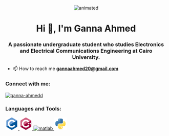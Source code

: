 <p align="center">
  <img src="https://user-images.githubusercontent.com/58848295/133541332-9d14946c-e562-41bb-9b3c-8da8a353a0af.gif" alt="animated" />
</p>

<h1 align="center">Hi 👋, I'm Ganna Ahmed</h1>
<h3 align="center">A passionate undergraduate student who studies Electronics and Electrical Communications Engineering at Cairo University.</h3>

- 📫 How to reach me **gannaahmed20@gmail.com**

<h3 align="left">Connect with me:</h3>
<p align="left">
<a href="https://linkedin.com/in/ganna-ahmedd" target="blank"><img align="center" src="https://raw.githubusercontent.com/rahuldkjain/github-profile-readme-generator/master/src/images/icons/Social/linked-in-alt.svg" alt="ganna-ahmedd" height="30" width="40" /></a>
</p>

<h3 align="left">Languages and Tools:</h3>
<p align="left"> <a href="https://www.cprogramming.com/" target="_blank"> <img src="https://raw.githubusercontent.com/devicons/devicon/master/icons/c/c-original.svg" alt="c" width="40" height="40"/> </a> <a href="https://www.w3schools.com/cpp/" target="_blank"> <img src="https://raw.githubusercontent.com/devicons/devicon/master/icons/cplusplus/cplusplus-original.svg" alt="cplusplus" width="40" height="40"/> </a> <a href="https://www.mathworks.com/" target="_blank"> <img src="https://upload.wikimedia.org/wikipedia/commons/2/21/Matlab_Logo.png" alt="matlab" width="40" height="40"/> </a> <a href="https://www.python.org" target="_blank"> <img src="https://raw.githubusercontent.com/devicons/devicon/master/icons/python/python-original.svg" alt="python" width="40" height="40"/> </a> </p>

  
